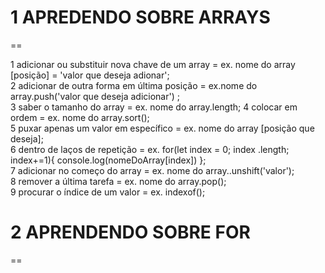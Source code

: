 # 1 APREDENDO SOBRE ARRAYS
==

1 adicionar ou substituir nova chave de um array = ex. nome do array [posição] = 'valor que deseja adionar';  
2 adicionar de outra forma em última posição = ex.nome do array.push('valor que deseja adicionar') ;  
3 saber o tamanho do array = ex. nome do array.length;
4 colocar em ordem = ex. nome do array.sort();  
5 puxar apenas um valor em específico = ex. nome do array [posição que deseja];  
6 dentro de laços de repetição = ex. 
for(let index = 0; index <nomeDoArray>.length; index+=1){
    console.log(nomeDoArray[index])
};  
7 adicionar no começo do array = ex. nome do array..unshift('valor');  
8 remover a última tarefa = ex. nome do array.pop();  
9 procurar o índice de um valor = ex. indexof();  
  
# 2 APRENDENDO SOBRE FOR
==
